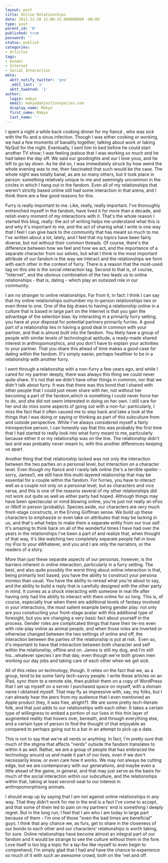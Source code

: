 ```yaml
---
layout: post
title: Online Relationships
date: 2011-12-28 12:00:22.000000000 -08:00
type: post
parent_id: '0'
published: true
password: ''
status: publish
categories:
- Articles
tags:
- Gender
- Internet
- Social Interaction
meta:
  aktt_notify_twitter: 'yes'
  _edit_last: '1'
  aktt_tweeted: '1'
author:
  login: makyo
  email: makyo@adjectivespecies.com
  display_name: Makyo
  first_name: Makyo
  last_name: ''
---
```

<p>I spent a night a while back cooking dinner for my fiancé , who was sick with the flu and a sinus infection. Though I was either cooking or working, we had a few moments of banality together, talking about work or taking NyQuil for the night. Eventually, I sent him to bed before he could start another TV show; I was feeling jealous that I was working so much and he had taken the day off. We said our goodnights and our I love yous, and he left to go lay down. As he did so, I was immediately struck by how weird the whole evening was to me, then fascinated that such would be the case. The whole night was totally banal, as are so many others, but it took place in person: something relatively unique to me and seemingly uncommon in the circles in which I hang out in the fandom. Even all of my relationships that weren't strictly based online still had some interaction in that arena, and I think there are a few good reasons for this.</p>
<!--more-->
<p>Furry is really important to me. Like, really, really important. I've thoroughly entrenched myself in the fandom, have lived it for more than a decade, and relish every moment of my interactions with it. That's the whole reason I started this blog, really: the act of writing helps me understand what this is and why it's important to me, and the act of sharing what I write is one way that I feel I can give back to the community that has meant so much to me. I've written about a lot, lately, and I feel that my topics have been fairly diverse, but not without their common threads. Of course, there's the difference between how we feel and how we act, and the importance of a separate character from our selves, but what I think is the most important attribute of our fandom is the way we interact and the relationships we form with each other in the context of furry. There is a reason that the most-used tag on this site is the social interaction tag. Second to that is, of course, "Internet", and the obvious combination of the two leads us to online relationships - that is, dating - which play an outsized role in our community.</p>
<p>I am no stranger to online relationships. Far from it, in fact: I think I can say that my online relationships outnumber my in-person relationships two or even three to one. One of the big draws to having a relationship online in a culture that is based in large part on the Internet is that you gain the advantage of the selection bias: by interacting in a primarily furry setting, you have at your disposal for potential partners primarily furries. A good part of a relationship lies in having a good deal in common with your partner, and that is almost built into the fandom. You likely have a group of people with similar levels of technological aptitude, a ready-made shared interest in anthropomorphics, and you don't have to explain your activities to your partner. That you share this ahead of time makes a good case for dating within the fandom. It's simply easier, perhaps healthier to be in a relationship with another furry.</p>
<p>I went through a relationship with a non-furry a few years ago, and while I cared for my partner deeply, there was always this thing we could never quite share. It's not that we didn't have other things in common, nor that we didn't talk about furry. It was that there was this bond that I shared with other people that I could just never share with her, not without her becoming a part of the fandom,which is something I could never force her to do, and she did not seem interested in doing on her own. I still care for her and do miss some aspects of going out with a non-fur: particularly, I miss the fact that it often caused me to step back and take a look at the things that I was doing or saying or thinking as part of this subculture from and outside perspective. While I've always considered myself a fairly introspective person, I can honestly say that this was probably the first time that I had started to really look into what furry meant to me, particularly because either it or my relationship was on the line. The relationship didn't last and was probably never meant to, with this another differences keeping us apart.</p>
<p>Another thing that that relationship lacked was not only the interaction between the two parties on a personal level, but interaction on a character level. Even though my fiancé and I rarely talk online (he's a terrible speller - sorry, James!), we still have this multi-layered relationship that may be essential for a couple within the fandom. For furries, you have to interact well as a couple not only on a personal level, but as characters and vice versa, and this is one of the reasons several of my other relationships did not work out quite as well as either party had hoped. Although things may have been spectacular or mind blowing online, you're just not really an eFox or iWolf in person (probably). Species aside, our characters are very much front-stage constructs, in the Erving Goffman sense. We build up these characters to emphasize or even take on attributes that may be lacking in us, and that's what helps to make them a separate entity from our true self. It's amazing to think back on all of the wonderful times I have had over the years in the relationships I've been a part of and realize that, when thought of that way, it's like watching two completely separate people fall in love: my iFox to your eWhatever, and you and I are only the narrators, or the readers of a story.</p>
<p>More than just these separate aspects of our personas, however, is the barriers inherent in online interaction, particularly in a furry setting. The best, and also quite possibly the worst thing about online interaction is that, being primarily text based, you have the ability to construct your persona moreso than usual. You have the ability to reread what you're about to say, and the ability to build a reply that is carefully designed with the other party in mind. It comes as a shock interacting with someone in real life after having only had the ability to interact with them online for so long. This is, of course, especially true when there are additional levels of fantasy involved in your interactions, the most salient example being gender play: not only are you constructing your front-stage avatar with this additional type of foresight, but you are changing a very basic fact about yourself in the process. Gender roles are complicated things that have their tie-ins even with role-play online as animal people, and when those roles are inverted or otherwise changed between the two settings of online and off, the interaction between the parties of the relationship is put at risk.  Even so, it's important to have that interaction between both character and self within the relationship, offline and on. James is still my dog, and I'm still his...whatever species I am that day, even though we're both grown men working our day jobs and taking care of each other when we get sick.</p>
<p>All of this relies on technology, though. It relies on the fact that we, as a group, tend to be some fairly tech-savvy people. I write these articles on an iPad, sync them to a remote site, then publish them on a copy of WordPress that I set up myself on a server I purchased space on myself, with a domain name I obtained myself. That may fly as impressive with, say, my folks, but I can already hear the jeers from my audience that I even mentioned an Apple product (hey, it was free, alright?). We are some pretty tech-literate folk, and that just adds to our relationships with each other. It takes a certain type of willingness to embed a portion of our lives in this thin layer of augmented reality that hovers over, beneath, and through everything else, and a certain type of person to find the thought of that enjoyable as compared to perhaps going out to a bar in an attempt to pick up a date.</p>
<p>This is not to say that we're all nerds or anything. In fact, I'm pretty sure that much of the stigma that affects "nerds" outside the fandom translates to within it as well. Rather, we are a group of people that has embraced the technology around us and made it part of our lives, even if we don't necessarily know, or even care how it works. We may not always be cutting edge, but we are contemporary with our generations, and maybe even a little ahead of the game, in general, and that may just serve as the basis for much of the social interaction within our subculture, and the relationships within that, taking at least second-seat to our interest in anthropomorphising animals.</p>
<p>I should wrap up by saying that I am not against online relationships in any way. That they didn't work for me in the end is a fact I've come to accept, and that some of them led to pain on my partners' end is something I deeply regret. But in the long run, I feel that I am who I am today in large part because of them - I'm one of those "even the bad times are beneficial" guys. I think that any chance we, as furs, get to share in the closeness of our bonds to each other and our characters' relationships is worth taking, for sure. Online relationships have become almost an integral part of our fandom and it would be strange to see the culture without them in the fore. Love itself is too big a topic for a lay-fox like myself to even begin to comprehend; I'm simply glad that I had and have the chance to experience so much of it with such an awesome crowd, both on the 'net and off.</p>



